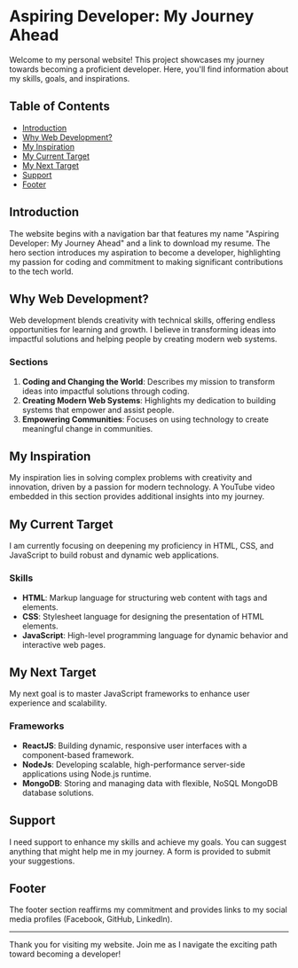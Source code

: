 # Aspiring Developer: My Journey Ahead

Welcome to my personal website! This project showcases my journey towards becoming a proficient developer. Here, you'll find information about my skills, goals, and inspirations.

## Table of Contents
- [Introduction](#introduction)
- [Why Web Development?](#why-web-development)
- [My Inspiration](#my-inspiration)
- [My Current Target](#my-current-target)
- [My Next Target](#my-next-target)
- [Support](#support)
- [Footer](#footer)

## Introduction
The website begins with a navigation bar that features my name "Aspiring Developer: My Journey Ahead" and a link to download my resume. The hero section introduces my aspiration to become a developer, highlighting my passion for coding and commitment to making significant contributions to the tech world.

## Why Web Development?
Web development blends creativity with technical skills, offering endless opportunities for learning and growth. I believe in transforming ideas into impactful solutions and helping people by creating modern web systems.

### Sections
1. **Coding and Changing the World**: Describes my mission to transform ideas into impactful solutions through coding.
2. **Creating Modern Web Systems**: Highlights my dedication to building systems that empower and assist people.
3. **Empowering Communities**: Focuses on using technology to create meaningful change in communities.

## My Inspiration
My inspiration lies in solving complex problems with creativity and innovation, driven by a passion for modern technology. A YouTube video embedded in this section provides additional insights into my journey.

## My Current Target
I am currently focusing on deepening my proficiency in HTML, CSS, and JavaScript to build robust and dynamic web applications.

### Skills
- **HTML**: Markup language for structuring web content with tags and elements.
- **CSS**: Stylesheet language for designing the presentation of HTML elements.
- **JavaScript**: High-level programming language for dynamic behavior and interactive web pages.

## My Next Target
My next goal is to master JavaScript frameworks to enhance user experience and scalability.

### Frameworks
- **ReactJS**: Building dynamic, responsive user interfaces with a component-based framework.
- **NodeJs**: Developing scalable, high-performance server-side applications using Node.js runtime.
- **MongoDB**: Storing and managing data with flexible, NoSQL MongoDB database solutions.

## Support
I need support to enhance my skills and achieve my goals. You can suggest anything that might help me in my journey. A form is provided to submit your suggestions.

## Footer
The footer section reaffirms my commitment and provides links to my social media profiles (Facebook, GitHub, LinkedIn).

---

Thank you for visiting my website. Join me as I navigate the exciting path toward becoming a developer!